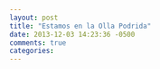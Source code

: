 ```yaml
---
layout: post
title: "Estamos en la Olla Podrida"
date: 2013-12-03 14:23:36 -0500
comments: true
categories: 
---
```

